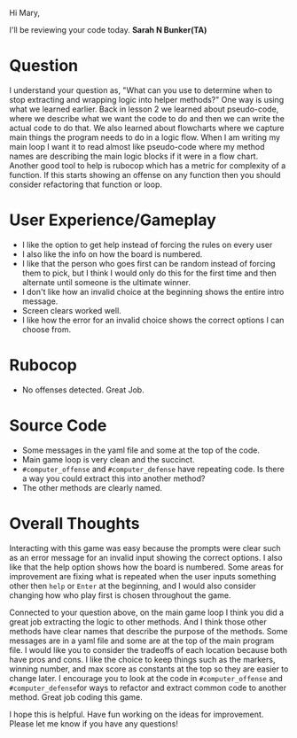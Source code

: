 Hi Mary,

I'll be reviewing your code today.  **Sarah N Bunker(TA)**

# **Question**

I understand your question as, "What can you use to determine when to stop extracting and wrapping logic into helper methods?" One way is using what we learned earlier. Back in lesson 2 we learned about pseudo-code, where we describe what we want the code to do and then we can write the actual code to do that. We also learned about flowcharts where we capture main things the program needs to do in a logic flow. When I am writing my main loop I want it to read almost like pseudo-code where my method names are describing the main logic blocks if it were in a flow chart. Another good tool to help is rubocop which has a metric for complexity of a function. If this starts showing an offense on any function then you should consider refactoring that function or loop.

# **User Experience/Gameplay**

- I like the option to get help instead of forcing the rules on every user
- I also like the info on how the board is numbered.
- I like that the person who goes first can be random instead of forcing them to pick, but I think I would only do this for the first time and then alternate until someone is the ultimate winner.
- I don't like how an invalid choice at the beginning shows the entire intro message.
- Screen clears worked well.
- I like how the error for an invalid choice shows the correct options I can choose from.

# **Rubocop**

- No offenses detected. Great Job.

# **Source Code**

- Some messages in the yaml file and some at the top of the code.
- Main game loop is very clean and the succinct.
- `#computer_offense` and `#computer_defense` have repeating code. Is there a way you could extract this into another method?
- The other methods are clearly named.

# **Overall Thoughts**

Interacting with this game was easy because the prompts were clear such as an error message for an invalid input showing the correct options. I also like that the help option shows how the board is numbered. Some areas for improvement are fixing what is repeated when the user inputs something other then `help` or `Enter` at the beginning, and I would also consider changing how who play first is chosen throughout the game.

Connected to your question above, on the main game loop I think you did a great job extracting the logic to other methods. And I think those other methods have clear names that describe the purpose of the methods. Some messages are in a yaml file and some are at the top of the main program file. I would like you to consider the tradeoffs of each location because both have pros and cons. I like the choice to keep things such as the markers, winning number, and max score as constants at the top so they are easier to change later. I encourage you to look at the code in `#computer_offense` and `#computer_defense`for ways to refactor and extract common code to another method. Great job coding this game.

I hope this is helpful. Have fun working on the ideas for improvement. Please let me know if you have any questions!